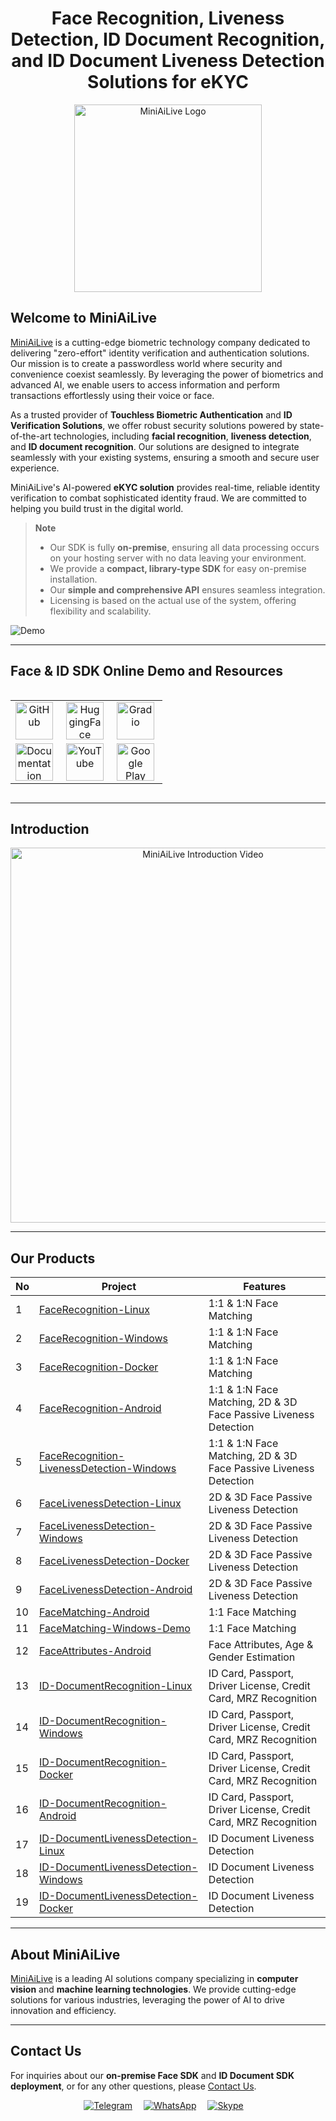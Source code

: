 <div align="center">
   <h1> Face Recognition, Liveness Detection, ID Document Recognition, and ID Document Liveness Detection Solutions for eKYC </h1>
   <img src="https://miniai.live/wp-content/uploads/2024/02/logo_name-1-768x426-1.png" alt="MiniAiLive Logo" width="300">
</div>

## Welcome to MiniAiLive
[MiniAiLive](https://www.miniai.live/) is a cutting-edge biometric technology company dedicated to delivering "zero-effort" identity verification and authentication solutions. Our mission is to create a passwordless world where security and convenience coexist seamlessly. By leveraging the power of biometrics and advanced AI, we enable users to access information and perform transactions effortlessly using their voice or face.

As a trusted provider of **Touchless Biometric Authentication** and **ID Verification Solutions**, we offer robust security solutions powered by state-of-the-art technologies, including **facial recognition**, **liveness detection**, and **ID document recognition**. Our solutions are designed to integrate seamlessly with your existing systems, ensuring a smooth and secure user experience.

MiniAiLive's AI-powered **eKYC solution** provides real-time, reliable identity verification to combat sophisticated identity fraud. We are committed to helping you build trust in the digital world.

> **Note**  
> - Our SDK is fully **on-premise**, ensuring all data processing occurs on your hosting server with no data leaving your environment.  
> - We provide a **compact, library-type SDK** for easy on-premise installation.  
> - Our **simple and comprehensive API** ensures seamless integration.  
> - Licensing is based on the actual use of the system, offering flexibility and scalability.

![Demo](https://github.com/MiniAiLive/.github/assets/153516004/a8ce20ab-baf1-46dd-af71-99ef5708cf1e)

---

## Face & ID SDK Online Demo and Resources
<div style="display: flex; justify-content: center; align-items: center;"> 
   <table style="text-align: center;">
      <tr>
         <td style="text-align: center; vertical-align: middle;"><a href="https://github.com/MiniAiLive"><img src="https://miniai.live/wp-content/uploads/2024/10/new_git-1-300x67.png" style="height: 60px; margin-right: 5px;" title="GitHub"/></a></td> 
         <td style="text-align: center; vertical-align: middle;"><a href="https://huggingface.co/MiniAiLive"><img src="https://miniai.live/wp-content/uploads/2024/10/new_hugging-1-300x67.png" style="height: 60px; margin-right: 5px;" title="HuggingFace"/></a></td> 
         <td style="text-align: center; vertical-align: middle;"><a href="https://demo.miniai.live"><img src="https://miniai.live/wp-content/uploads/2024/10/new_gradio-300x67.png" style="height: 60px; margin-right: 5px;" title="Gradio"/></a></td> 
      </tr> 
      <tr>
         <td style="text-align: center; vertical-align: middle;"><a href="https://docs.miniai.live/"><img src="https://miniai.live/wp-content/uploads/2024/10/a-300x70.png" style="height: 60px; margin-right: 5px;" title="Documentation"/></a></td> 
         <td style="text-align: center; vertical-align: middle;"><a href="https://www.youtube.com/@miniailive"><img src="https://miniai.live/wp-content/uploads/2024/10/Untitled-1-300x70.png" style="height: 60px; margin-right: 5px;" title="YouTube"/></a></td> 
         <td style="text-align: center; vertical-align: middle;"><a href="https://play.google.com/store/apps/dev?id=5831076207730531667"><img src="https://miniai.live/wp-content/uploads/2024/10/googleplay-300x62.png" style="height: 60px; margin-right: 5px;" title="Google Play"/></a></td>
      </tr>
   </table>
</div>

---

## Introduction
<div align="center">
  <a href="https://www.youtube.com/watch?v=a8Ar4q1sGNo">
    <img src="https://img.youtube.com/vi/a8Ar4q1sGNo/hqdefault.jpg" alt="MiniAiLive Introduction Video" width="600px">
  </a>
</div>

---

## Our Products
| No | Project | Features |
|----|---------|-----------|
| 1  | [FaceRecognition-Linux](https://github.com/MiniAiLive/FaceRecognition-Linux) | 1:1 & 1:N Face Matching |
| 2  | [FaceRecognition-Windows](https://github.com/MiniAiLive/FaceRecognition-Windows) | 1:1 & 1:N Face Matching |
| 3  | [FaceRecognition-Docker](https://github.com/MiniAiLive/FaceRecognition-Docker) | 1:1 & 1:N Face Matching |
| 4  | [FaceRecognition-Android](https://github.com/MiniAiLive/FaceRecognition-Android) | 1:1 & 1:N Face Matching, 2D & 3D Face Passive Liveness Detection |
| 5  | [FaceRecognition-LivenessDetection-Windows](https://github.com/MiniAiLive/FaceRecognition-LivenessDetection-Windows) | 1:1 & 1:N Face Matching, 2D & 3D Face Passive Liveness Detection |
| 6  | [FaceLivenessDetection-Linux](https://github.com/MiniAiLive/FaceLivenessDetection-Linux) | 2D & 3D Face Passive Liveness Detection |
| 7  | [FaceLivenessDetection-Windows](https://github.com/MiniAiLive/FaceLivenessDetection-Windows) | 2D & 3D Face Passive Liveness Detection |
| 8  | [FaceLivenessDetection-Docker](https://github.com/MiniAiLive/FaceLivenessDetection-Docker) | 2D & 3D Face Passive Liveness Detection |
| 9  | [FaceLivenessDetection-Android](https://github.com/MiniAiLive/FaceLivenessDetection-Android) | 2D & 3D Face Passive Liveness Detection |
| 10 | [FaceMatching-Android](https://github.com/MiniAiLive/FaceMatching-Android) | 1:1 Face Matching |
| 11 | [FaceMatching-Windows-Demo](https://github.com/MiniAiLive/FaceMatching-Windows) | 1:1 Face Matching |
| 12 | [FaceAttributes-Android](https://github.com/MiniAiLive/FaceAttributes-Android) | Face Attributes, Age & Gender Estimation |
| 13 | [ID-DocumentRecognition-Linux](https://github.com/MiniAiLive/ID-DocumentRecognition-Linux) | ID Card, Passport, Driver License, Credit Card, MRZ Recognition |
| 14 | [ID-DocumentRecognition-Windows](https://github.com/MiniAiLive/ID-DocumentRecognition-Windows) | ID Card, Passport, Driver License, Credit Card, MRZ Recognition |
| 15 | [ID-DocumentRecognition-Docker](https://github.com/MiniAiLive/ID-DocumentRecognition-Docker) | ID Card, Passport, Driver License, Credit Card, MRZ Recognition |
| 16 | [ID-DocumentRecognition-Android](https://github.com/MiniAiLive/ID-DocumentRecognition-Android) | ID Card, Passport, Driver License, Credit Card, MRZ Recognition |
| 17 | [ID-DocumentLivenessDetection-Linux](https://github.com/MiniAiLive/ID-DocumentLivenessDetection-Linux) | ID Document Liveness Detection |
| 18 | [ID-DocumentLivenessDetection-Windows](https://github.com/MiniAiLive/ID-DocumentLivenessDetection-Windows) | ID Document Liveness Detection |
| 19 | [ID-DocumentLivenessDetection-Docker](https://github.com/MiniAiLive/ID-DocumentLivenessDetection-Docker) | ID Document Liveness Detection |

---

## About MiniAiLive
[MiniAiLive](https://www.miniai.live/) is a leading AI solutions company specializing in **computer vision** and **machine learning technologies**. We provide cutting-edge solutions for various industries, leveraging the power of AI to drive innovation and efficiency.

---

## Contact Us
For inquiries about our **on-premise Face SDK** and **ID Document SDK deployment**, or for any other questions, please [Contact Us](https://www.miniai.live/contact/).

<p align="center">
   <a target="_blank" href="https://t.me/Contact_MiniAiLive"><img src="https://img.shields.io/badge/telegram-@MiniAiLive-blue.svg?logo=telegram" alt="Telegram"></a>&emsp;
   <a target="_blank" href="https://wa.me/+19162702374"><img src="https://img.shields.io/badge/whatsapp-MiniAiLive-blue.svg?logo=whatsapp" alt="WhatsApp"></a>&emsp;
   <a target="_blank" href="https://join.skype.com/invite/ltQEVDmVddTe"><img src="https://img.shields.io/badge/skype-MiniAiLive-blue.svg?logo=skype" alt="Skype"></a>&emsp;
</p>
